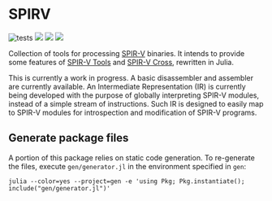 # SPIRV

![tests](https://github.com/serenity4/SPIRV.jl/workflows/Run%20tests/badge.svg) [![](https://www.repostatus.org/badges/latest/wip.svg)](https://www.repostatus.org/#wip) [![](https://img.shields.io/badge/docs-stable-blue.svg)](https://serenity4.github.io/SPIRV.jl/stable) [![](https://img.shields.io/badge/docs-dev-blue.svg)](https://serenity4.github.io/SPIRV.jl/dev)

Collection of tools for processing [SPIR-V](https://www.khronos.org/spir/) binaries. It intends to provide some features of [SPIR-V Tools](https://github.com/KhronosGroup/SPIRV-Tools) and [SPIR-V Cross](https://github.com/KhronosGroup/SPIRV-Cross), rewritten in Julia.

This is currently a work in progress. A basic disassembler and assembler are currently available. An Intermediate Representation (IR) is currently being developed with the purpose of globally interpreting SPIR-V modules, instead of a simple stream of instructions. Such IR is designed to easily map to SPIR-V modules for introspection and modification of SPIR-V programs.

## Generate package files

A portion of this package relies on static code generation. To re-generate the files, execute `gen/generator.jl` in the environment specified in `gen`:

```
julia --color=yes --project=gen -e 'using Pkg; Pkg.instantiate(); include("gen/generator.jl")'
```
